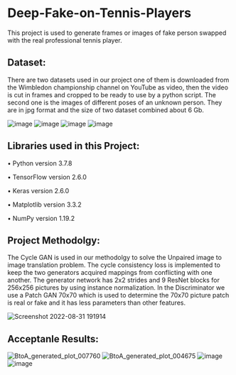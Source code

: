 # Deep-Fake-on-Tennis-Players
This project is used to generate frames or images of fake person swapped with the real professional tennis player. 

## Dataset:
There are two datasets used in our project one of them is downloaded from the Wimbledon championship channel on YouTube as video, then the video is cut in frames and cropped to be ready to use by a python script. The second one is the images of different poses of an unknown person. They are in jpg format and the size of two dataset combined about 6 Gb.

 ![image](https://user-images.githubusercontent.com/73744812/187739123-7a85e423-b28a-420e-a9d8-1ceb1e77cc1b.png)
  ![image](https://user-images.githubusercontent.com/73744812/187739130-d462752f-407f-4ee1-b996-6268936e0231.png)
  ![image](https://user-images.githubusercontent.com/73744812/187739729-127b5e0a-d45d-426d-8d3d-f413ffb623b9.png)
  ![image](https://user-images.githubusercontent.com/73744812/187739753-462841ae-8b76-4b6c-8fb6-711df26a08f8.png)
  
## Libraries used in this Project:
•	Python version 3.7.8

•	TensorFlow version 2.6.0

•	Keras version 2.6.0

•	Matplotlib version 3.3.2

•	NumPy version 1.19.2





## Project Methodolgy:
The Cycle GAN is used in our methodolgy to solve the Unpaired image to image translation problem. The cycle consistency loss is implemented to keep the two generators acquired mappings from conflicting with one another. The generator network has 2x2 strides and 9 ResNet blocks for 256x256 pictures by using instance normalization. In the Discriminator we use a Patch GAN 70x70 which is used to determine the 70x70 picture patch is real or fake and it has less parameters than other features.

![Screenshot 2022-08-31 191914](https://user-images.githubusercontent.com/73744812/187740282-b5d4f94b-4b74-41aa-a03a-78f8450238c2.jpg)

## Acceptanle Results:
![BtoA_generated_plot_007760](https://user-images.githubusercontent.com/73744812/187742299-7d2448c3-176e-4af9-95ff-92e8ace94185.png)
![BtoA_generated_plot_004675](https://user-images.githubusercontent.com/73744812/187742314-06a5e937-5b6c-4be2-9661-cf9b59ffeef8.png)
![image](https://user-images.githubusercontent.com/73744812/187742454-8b5b1071-12fe-49db-8f14-848b8a8ee0e7.png)
![image](https://user-images.githubusercontent.com/73744812/187742537-77d820d9-91dc-42a6-affe-47bb4b4796fb.png)



